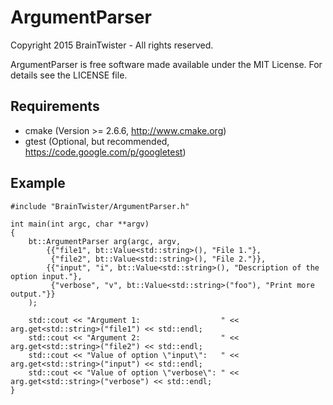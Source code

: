ArgumentParser
==============

Copyright 2015 BrainTwister - All rights reserved.

ArgumentParser is free software made available under the MIT License. For details see the LICENSE file.

Requirements
------------

- cmake (Version >= 2.6.6, http://www.cmake.org)
- gtest (Optional, but recommended, https://code.google.com/p/googletest)

Example
-------

```
#include "BrainTwister/ArgumentParser.h"

int main(int argc, char **argv)
{
    bt::ArgumentParser arg(argc, argv,
        {{"file1", bt::Value<std::string>(), "File 1."},
         {"file2", bt::Value<std::string>(), "File 2."}},
        {{"input", "i", bt::Value<std::string>(), "Description of the option input."},
         {"verbose", "v", bt::Value<std::string>("foo"), "Print more output."}}
    );

    std::cout << "Argument 1:                  " << arg.get<std::string>("file1") << std::endl;
    std::cout << "Argument 2:                  " << arg.get<std::string>("file2") << std::endl;
    std::cout << "Value of option \"input\":   " << arg.get<std::string>("input") << std::endl;
    std::cout << "Value of option \"verbose\": " << arg.get<std::string>("verbose") << std::endl;
}
```


